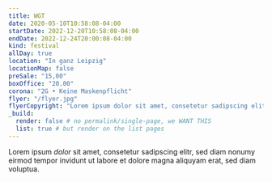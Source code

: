```yaml
---
title: WGT
date: 2020-05-10T10:58:08-04:00
startDate: 2022-12-20T10:58:08-04:00
endDate: 2022-12-24T20:00:08-04:00
kind: festival
allDay: true
location: "In ganz Leipzig"
locationMap: false
preSale: "15,00"
boxOffice: "20.00"
corona: "2G • Keine Maskenpflicht"
flyer: "/flyer.jpg"
flyerCopyright: "Lorem ipsum dolor sit amet, consetetur sadipscing elitr, sed diam nonumy eirmod tempor invidunt ut labore"
_build:
  render: false # no permalink/single-page, we WANT THIS
  list: true # but render on the list pages
---
```


Lorem ipsum *dolor* sit amet, consetetur sadipscing elitr, sed diam nonumy eirmod tempor invidunt ut labore et dolore magna aliquyam erat, sed diam voluptua.